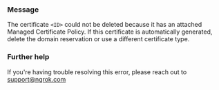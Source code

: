 
### Message
The certificate <code>&lt;ID&gt;</code> could not be deleted because it has an attached Managed Certificate Policy. If this certificate is automatically generated, delete the domain reservation or use a different certificate type.

### Further help
If you're having trouble resolving this error, please reach out to [support@ngrok.com](mailto:support@ngrok.com?subject=Help%20with%20ERR_NGROK_1966)

